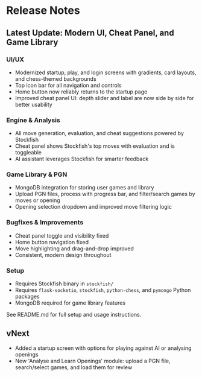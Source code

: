# Release Notes

## Latest Update: Modern UI, Cheat Panel, and Game Library

### UI/UX
- Modernized startup, play, and login screens with gradients, card layouts, and chess-themed backgrounds
- Top icon bar for all navigation and controls
- Home button now reliably returns to the startup page
- Improved cheat panel UI: depth slider and label are now side by side for better usability

### Engine & Analysis
- All move generation, evaluation, and cheat suggestions powered by Stockfish
- Cheat panel shows Stockfish's top moves with evaluation and is toggleable
- AI assistant leverages Stockfish for smarter feedback

### Game Library & PGN
- MongoDB integration for storing user games and library
- Upload PGN files, process with progress bar, and filter/search games by moves or opening
- Opening selection dropdown and improved move filtering logic

### Bugfixes & Improvements
- Cheat panel toggle and visibility fixed
- Home button navigation fixed
- Move highlighting and drag-and-drop improved
- Consistent, modern design throughout

### Setup
- Requires Stockfish binary in `stockfish/`
- Requires `flask-socketio`, `stockfish`, `python-chess`, and `pymongo` Python packages
- MongoDB required for game library features

See README.md for full setup and usage instructions.

## vNext
- Added a startup screen with options for playing against AI or analysing openings
- New 'Analyse and Learn Openings' module: upload a PGN file, search/select games, and load them for review 